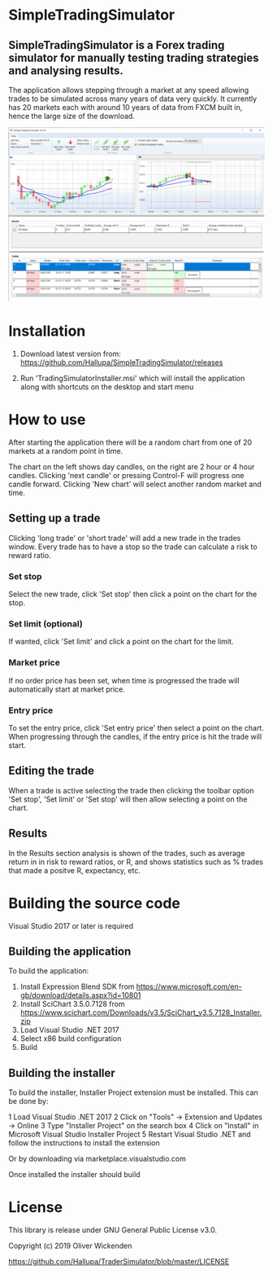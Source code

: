 # SimpleTradingSimulator
## SimpleTradingSimulator is a Forex trading simulator for manually testing trading strategies and analysing results.
The application allows stepping through a market at any speed allowing trades to be simulated across many years of data very quickly.
It currently has 20 markets each with around 10 years of data from FXCM built in, hence the large size of the download.

![Screenshot](https://github.com/Hallupa/SimpleTradingSimulator/blob/master/Docs/Images/Screenshot.png)

# Installation
1. Download latest version from:
https://github.com/Hallupa/SimpleTradingSimulator/releases

2. Run 'TradingSimulatorInstaller.msi' which will install the application along with shortcuts on the desktop and start menu

# How to use
After starting the application there will be a random chart from one of 20 markets at a random point in time.

The chart on the left shows day candles, on the right are 2 hour or 4 hour candles.
Clicking 'next candle' or pressing Control-F will progress one candle forward.
Clicking 'New chart' will select another random market and time.

## Setting up a trade
Clicking 'long trade' or 'short trade' will add a new trade in the trades window.
Every trade has to have a stop so the trade can calculate a risk to reward ratio.

### Set stop
Select the new trade, click 'Set stop' then click a point on the chart for the stop.
### Set limit (optional)
If wanted, click 'Set limit' and click a point on the chart for the limit.
### Market price
If no order price has been set, when time is progressed the trade will automatically start at market price.
### Entry price
To set the entry price, click 'Set entry price' then select a point on the chart.
When progressing through the candles, if the entry price is hit the trade will start.

## Editing the trade
When a trade is active selecting the trade then clicking the toolbar option 'Set stop', 'Set limit' or 'Set stop' will then allow selecting a point on the chart.

## Results
In the Results section analysis is shown of the trades, such as average return in in risk to reward ratios, or R, and shows statistics such as % trades that made a positve R, expectancy, etc.

# Building the source code
Visual Studio 2017 or later is required

## Building the application
To build the application:

1. Install Expression Blend SDK from https://www.microsoft.com/en-gb/download/details.aspx?id=10801
2. Install SciChart 3.5.0.7128 from https://www.scichart.com/Downloads/v3.5/SciChart_v3.5.7128_Installer.zip
3. Load Visual Studio .NET 2017
4. Select x86 build configuration
5. Build

## Building the installer
To build the installer, Installer Project extension must be installed. This can be done by:

1 Load Visual Studio .NET 2017
2 Click on "Tools" -> Extension and Updates -> Online
3 Type "Installer Project" on the search box
4 Click on "Install" in Microsoft Visual Studio Installer Project
5 Restart Visual Studio .NET and follow the instructions to install the extension

Or by downloading via marketplace.visualstudio.com

Once installed the installer should build

# License

This library is release under GNU General Public License v3.0.

Copyright (c) 2019 Oliver Wickenden

https://github.com/Hallupa/TraderSimulator/blob/master/LICENSE
